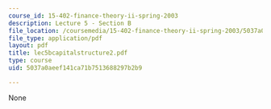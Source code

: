 ```yaml
---
course_id: 15-402-finance-theory-ii-spring-2003
description: Lecture 5 - Section B
file_location: /coursemedia/15-402-finance-theory-ii-spring-2003/5037a0aeef141ca71b7513688297b2b9_lec5bcapitalstructure2.pdf
file_type: application/pdf
layout: pdf
title: lec5bcapitalstructure2.pdf
type: course
uid: 5037a0aeef141ca71b7513688297b2b9

---
```

None